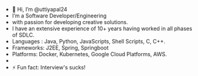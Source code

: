 - 👋 Hi, I’m @uttiyapal24
- I’m a Software Developer/Engineering
-  with passion for developing creative solutions.
- I have an extensive experience of 10+ years having worked in all phases of SDLC.
- Languages : Java, Python, JavaScripts, Shell Scripts, C, C++.
- Frameworks: J2EE, Spring, Springboot
- Platforms: Docker, Kubernetes, Google Cloud Platforms, AWS.
- 
- ⚡ Fun fact: Interview's sucks!

<!---
uttiyapal24/uttiyapal24 is a ✨ special ✨ repository because its `README.md` (this file) appears on your GitHub profile.
You can click the Preview link to take a look at your changes.
--->
